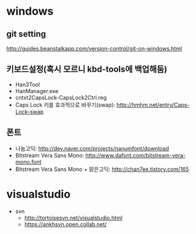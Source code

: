windows
=======

## git setting
http://guides.beanstalkapp.com/version-control/git-on-windows.html


## 키보드설정(혹시 모르니 kbd-tools에 백업해둠)
 - Han3Tool
 - HanManager.exe
 - cntxt2CapsLock-CapsLock2Ctrl.reg
  - Caps Lock 키를 효과적으로 바꾸기(swap): http://hmhm.net/entry/Caps-Lock-swap


## 폰트
 - 나눔고딕: http://dev.naver.com/projects/nanumfont/download
 - Bitstream Vera Sans Mono: http://www.dafont.com/bitstream-vera-mono.font
 - Bitstream Vera Sans Mono + 맑은고딕: http://chan7ee.tistory.com/165


# visualstudio
* svn
    - http://tortoisesvn.net/visualstudio.html
    - https://ankhsvn.open.collab.net/

